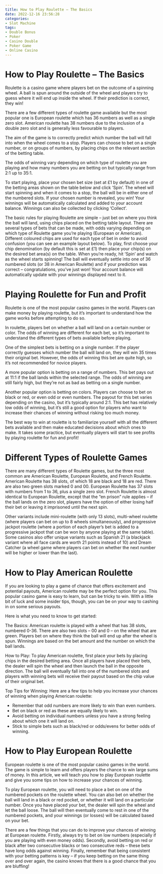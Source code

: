 ```yaml
---
title: How to Play Roulette – The Basics 
date: 2022-12-16 23:56:28
categories:
- Slot Machine
tags:
- Double Bonus
- Poker
- Casino Double
- Poker Game
- Online Casino
---
```



#  How to Play Roulette – The Basics 

Roulette is a casino game where players bet on the outcome of a spinning wheel. A ball is spun around the outside of the wheel and players try to guess where it will end up inside the wheel. If their prediction is correct, they win!

There are a few different types of roulette game available but the most popular one is European roulette which has 36 numbers as well as a single zero slot. American roulette has 38 numbers due to the inclusion of a double zero slot and is generally less favourable to players.

The aim of the game is to correctly predict which number the ball will fall into when the wheel comes to a stop. Players can choose to bet on a single number, or on groups of numbers, by placing chips on the relevant section of the betting table.

The odds of winning vary depending on which type of roulette you are playing and how many numbers you are betting on but typically range from 2:1 up to 35:1. 

To start playing, place your chosen bet size (set at £1 by default) in one of the betting areas shown on the table below and click ‘Spin’. The wheel will start spinning and when it comes to a stop, the ball will be in either one of the numbered slots. If your chosen number is revealed, you win! Your winnings will be automatically calculated and added to your account balance. Winnings can also be collected by clicking ‘Collect’.




The basic rules for playing Roulette are simple – just bet on where you think the ball will land, using chips placed on the betting table layout. There are several types of bets that can be made, with odds varying depending on which type of Roulette game you’re playing (European or American). Different coloured chips are used for each type of bet in order to avoid confusion (you can see an example layout below). 
To play, first choose your chip denomination (by default this is set at £1) then place your chip(s) on the desired bet area(s) on the table. When you’re ready, hit ‘Spin’ and watch as the wheel starts spinning! The ball will eventually settle into one of 36 numbered slots (or 38 in American Roulette) and if your prediction was correct – congratulations, you’ve just won! Your account balance will automatically update with your winnings displayed next to it.

#  Playing Roulette for Fun and Profit 

Roulette is one of the most popular casino games in the world. Players can make money by playing roulette, but it’s important to understand how the game works before attempting to do so.

In roulette, players bet on whether a ball will land on a certain number or color. The odds of winning are different for each bet, so it’s important to understand the different types of bets available before playing.

One of the simplest bets is betting on a single number. If the player correctly guesses which number the ball will land on, they will win 35 times their original bet. However, the odds of winning this bet are quite high, so it’s not recommended for novice players.

A more popular option is betting on a range of numbers. This bet pays out at 11:1 if the ball lands within the selected range. The odds of winning are still fairly high, but they’re not as bad as betting on a single number.

Another popular option is betting on colors. Players can choose to bet on black or red, or even odd or even numbers. The payout for this bet varies depending on the casino, but it’s typically around 2:1. This bet has relatively low odds of winning, but it’s still a good option for players who want to increase their chances of winning without risking too much money.

The best way to win at roulette is to familiarize yourself with all the different bets available and then make educated decisions about which ones to make. It takes some practice, but eventually players will start to see profits by playing roulette for fun and profit!

#  Different Types of Roulette Games 

There are many different types of Roulette games, but the three most common are American Roulette, European Roulette, and French Roulette. American Roulette has 38 slots, of which 18 are black and 18 are red. There are also two green slots marked 0 and 00. European Roulette has 37 slots with numbers from 1 to 36, plus a single zero slot. French Roulette is almost identical to European Roulette, except that the “en prison” rule applies – if the ball lands on the zero slot, players have the option of either losing half their bet or leaving it imprisoned until the next spin.

Other variants include mini-roulette (with only 13 slots), multi-wheel roulette (where players can bet on up to 8 wheels simultaneously), and progressive jackpot roulette (where a portion of each player’s bet is added to a progressive jackpot that can be won by anyone playing at the same table). Some casinos also offer unique variants such as Spanish 21 (a blackjack variant where all face cards are worth 21 points instead of 10) and Dream Catcher (a wheel game where players can bet on whether the next number will be higher or lower than the last).

#  How to Play American Roulette 

If you are looking to play a game of chance that offers excitement and potential payouts, American roulette may be the perfect option for you. This popular casino game is easy to learn, but can be tricky to win. With a little bit of luck and some insider tips, though, you can be on your way to cashing in on some serious payouts.

Here is what you need to know to get started: 

The Basics: American roulette is played with a wheel that has 38 slots, numbered 0-36. There are also two slots – 00 and 0 – on the wheel that are green. Players bet on where they think the ball will end up after the wheel is spun. Winnings are based on the bet amount and the number on which the ball lands.

How to Play: To play American roulette, first place your bets by placing chips in the desired betting area. Once all players have placed their bets, the dealer will spin the wheel and then launch the ball in the opposite direction. The ball will eventually fall into one of the numbered slots and players with winning bets will receive their payout based on the chip value of their original bet.

Top Tips for Winning: Here are a few tips to help you increase your chances of winning when playing American roulette: 

- Remember that odd numbers are more likely to win than even numbers. 
- Bet on black or red as these are equally likely to win. 
- Avoid betting on individual numbers unless you have a strong feeling about which one it will land on. 
- Stick to simple bets such as black/red or odds/evens for better odds of winning.

#  How to Play European Roulette

European roulette is one of the most popular casino games in the world. The game is simple to learn and offers players the chance to win large sums of money. In this article, we will teach you how to play European roulette and give you some tips on how to increase your chances of winning.

To play European roulette, you will need to place a bet on one of the numbered pockets on the roulette wheel. You can also bet on whether the ball will land in a black or red pocket, or whether it will land on a particular number. Once you have placed your bet, the dealer will spin the wheel and let the ball loose. The ball will then eventually come to rest in one of the numbered pockets, and your winnings (or losses) will be calculated based on your bet.

There are a few things that you can do to improve your chances of winning at European roulette. Firstly, always try to bet on low numbers (especially if you are playing with even money odds). Secondly, avoid betting on red or black after two consecutive blacks or two consecutive reds – these bets have long odds against winning. Finally, remember that being consistent with your betting patterns is key – if you keep betting on the same thing over and over again, the casino knows that there is a good chance that you are bluffing!